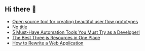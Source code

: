 ## Hi there 👋

<!--
**ahmadmunib/ahmadmunib** is a ✨ _special_ ✨ repository because its `README.md` (this file) appears on your GitHub profile.

Here are some ideas to get you started:

- 🔭 I’m currently working on ...
- 🌱 I’m currently learning ...
- 👯 I’m looking to collaborate on ...
- 🤔 I’m looking for help with ...
- 💬 Ask me about ...
- 📫 How to reach me: ...
- 😄 Pronouns: ...
- ⚡ Fun fact: ...
-->

<!-- daily.dev BOOKMARKS:START -->
- [Open source tool for creating beautiful user flow prototypes](https://app.daily.dev/posts/4KEW1SsF9?utm_source=rss&utm_medium=bookmarks&utm_campaign=Pkz0XOXGkQ9Ucdi5Fo1gY)
- [No title](https://app.daily.dev/posts/x3EyzOz6V?utm_source=rss&utm_medium=bookmarks&utm_campaign=Pkz0XOXGkQ9Ucdi5Fo1gY)
- [5 Must-Have Automation Tools You Must Try as a Developer!](https://app.daily.dev/posts/nd59HRNZV?utm_source=rss&utm_medium=bookmarks&utm_campaign=Pkz0XOXGkQ9Ucdi5Fo1gY)
- [The Best Three.js Resources in One Place](https://app.daily.dev/posts/RqlFnAGje?utm_source=rss&utm_medium=bookmarks&utm_campaign=Pkz0XOXGkQ9Ucdi5Fo1gY)
- [How to Rewrite a Web Application](https://app.daily.dev/posts/GFGIjW81Z?utm_source=rss&utm_medium=bookmarks&utm_campaign=Pkz0XOXGkQ9Ucdi5Fo1gY)
<!-- daily.dev BOOKMARKS:END -->
